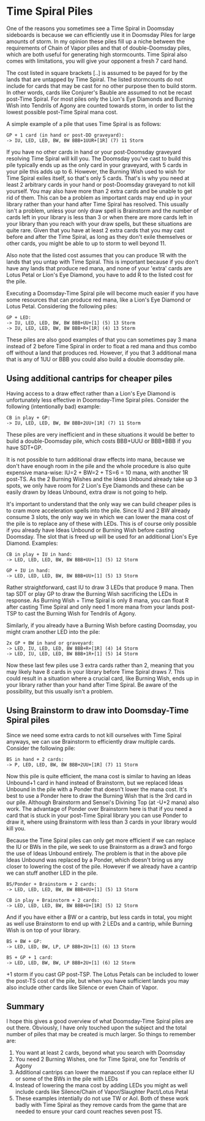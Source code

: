 # Time Spiral Piles

One of the reasons you sometimes see a Time Spiral in Doomsday sideboards is
because we can efficiently use it in Doomsday Piles for large amounts of storm.
In my opinion these piles fill up a niche between the requirements of Chain of
Vapor piles and that of double-Doomsday piles, which are both useful for
generating high stormcounts. Time Spiral also comes with limitations, you will
give your opponent a fresh 7 card hand.

The cost listed in square brackets [..] is assumed to be payed for by the lands
that are untapped by Time Spiral. The listed stormcounts do not include for
cards that may be cast for no other purpose then to build storm. In other words,
cards like Conjurer's Bauble are assumed to not be recast post-Time Spiral. For
most piles only the Lion's Eye Diamonds and Burning Wish into Tendrils of Agony
are counted towards storm, in order to list the lowest possible post-Time Spiral
mana cost.

A simple example of a pile that uses Time Spiral is as follows:

```
GP + 1 card (in hand or post-DD graveyard):
-> IU, LED, LED, BW, BW BBB+1UUR+[1R] (7) 11 Storm
```

If you have no other cards in hand or your post-Doomsday graveyard resolving
Time Spiral will kill you. The Doomsday you've cast to build this pile typically
ends up as the only card in your graveyard, with 5 cards in your pile this adds
up to 6. However, the Burning Wish used to wish for Time Spiral exiles itself,
so that's only 5 cards. That's is why you need at least 2 arbitrary cards in
your hand or post-Doomsday graveyard to not kill yourself. You may also have
more than 2 extra cards and be unable to get rid of them. This can be a problem
as important cards may end up in your library rather than your hand after Time
Spiral has resolved. This usually isn't a problem, unless your only draw spell
is Brainstorm and the number of cards left in your library is less than 3 or
when there are more cards left in your library than you reach with your draw
spells, but these situations are quite rare. Given that you have at least 2
extra cards that you may cast before and after the Time Spiral, as long as they
don't exile themselves or other cards, you might be able to up to storm to well
beyond 11.

Also note that the listed cost assumes that you can produce 1R with the lands
that you untap with Time Spiral. This is important because if you don't have any
lands that produce red mana, and none of your 'extra' cards are Lotus Petal or
Lion's Eye Diamond, you have to add R to the listed cost for the pile.

Executing a Doomsday-Time Spiral pile will become much easier if you have some
resources that can produce red mana, like a Lion's Eye Diamond or Lotus Petal.
Considering the following piles:

```
GP + LED:
-> IU, LED, LED, BW, BW BBB+UU+[1] (5) 13 Storm
-> IU, LED, LED, BW, BW BBB+R+[1R] (4) 13 Storm
```

These piles are also good examples of that you can sometimes pay 3 mana instead
of 2 before Time Spiral in order to float a red mana and thus combo off without
a land that produces red. However, if you that 3 additional mana that is any of
1UU or BBB you could also build a double doomsday pile.

## Using additional cantrips for cheaper piles

Having access to a draw effect rather than a Lion's Eye Diamond is unfortunately
less effective in Doomsday-Time Spiral piles. Consider the following
(intentionally bad) example:

```
CB in play + GP:
-> IU, LED, LED, BW, BW BBB+2UU+[1R] (7) 11 Storm
```

These piles are very inefficient and in these situations it would be better to
build a double-Doomsday pile, which costs BBB+UUU or BBB+BBB if you have SDT+GP.

It is not possible to turn additional draw effects into mana, because we don't
have enough room in the pile and the whole procedure is also quite expensive
mana-wise: IU=2 + BW=2 + TS=6 = 10 mana, with another 1R post-TS. As the 2
Burning Wishes and the Ideas Unbound already take up 3 spots, we only have room
for 2 Lion's Eye Diamonds and these can be easily drawn by Ideas Unbound, extra
draw is not going to help.

It's important to understand that the only way we can build cheaper piles is to
cram more acceleration spells into the pile. Since IU and 2 BW already consume 3
slots, the only way we in which we can lower the mana cost of the pile is to
replace any of these with LEDs. This is of course only possible if you already
have Ideas Unbound or Burning Wish before casting Doomsday. The slot that is
freed up will be used for an additional Lion's Eye Diamond. Examples:

```
CB in play + IU in hand:
-> LED, LED, LED, BW, BW BBB+UU+[1] (5) 12 Storm

GP + IU in hand:
-> LED, LED, LED, BW, BW BBB+UU+[1] (5) 13 Storm
```

Rather straightforward, cast IU to draw 3 LEDs that produce 9 mana. Then tap SDT
or play GP to draw the Burning Wish sacrificing the LEDs in response. As Burning
Wish + Time Spiral is only 8 mana, you can float R after casting Time Spiral and
only need 1 more mana from your lands post-TSP to cast the Burning Wish for
Tendrils of Agony.

Similarly, if you already have a Burning Wish before casting Doomsday, you might
cram another LED into the pile:

```
2x GP + BW in hand or graveyard:
-> LED, IU, LED, LED, BW BBB+R+[1R] (4) 14 Storm
-> LED, IU, LED, LED, BW BBB+1R+[1] (5) 14 Storm
```

Now these last few piles use 3 extra cards rather than 2, meaning that you may
likely have 8 cards in your library before Time Spiral draws 7. This could
result in a situation where a crucial card, like Burning Wish, ends up in your
library rather than your hand after Time Spiral. Be aware of the possibility,
but this usually isn't a problem.

## Using Brainstorm to draw into Doomsday-Time Spiral piles

Since we need some extra cards to not kill ourselves with Time Spiral anyways,
we can use Brainstorm to efficiently draw multiple cards. Consider the following
pile:

```
BS in hand + 2 cards:
-> P, LED, LED, BW, BW BBB+2UU+[1R] (7) 11 Storm
```

Now this pile is quite efficient, the mana cost is similar to having an Ideas
Unbound+1 card in hand instead of Brainstorm, but we replaced Ideas Unbound in
the pile with a Ponder that doesn't lower the mana cost. It's best to use a
Ponder here to draw the Burning Wish that is the 3rd card in our pile. Although
Brainstorm and Sensei's Divining Top (at -U+2 mana) also work. The advantage of
Ponder over Brainstorm here is that if you need a card that is stuck in your
post-Time Spiral library you can use Ponder to draw it, where using Brainstorm
with less than 3 cards in your library would kill you.

Because the Time Spiral piles can only get more efficient if we can replace the
IU or BWs in the pile, we seek to use Brainstorm as a draw3 and forgo the use of
Ideas Unbound entirely. The problem is that in the above pile Ideas Unbound was
replaced by a Ponder, which doesn't bring us any closer to lowering the cost of
the pile. However if we already have a cantrip we can stuff another LED in the
pile.

```
BS/Ponder + Brainstorm + 2 cards:
-> LED, LED, LED, BW, BW BBB+UU+[1] (5) 13 Storm

CB in play + Brainstorm + 2 cards:
-> LED, LED, LED, BW, BW BBB+U+[1R] (5) 12 Storm
```

And if you have either a BW or a cantrip, but less cards in total, you might as
well use Brainstorm to end up with 2 LEDs and a cantrip, while Burning Wish is
on top of your library.

```
BS + BW + GP:
-> LED, LED, BW, LP, LP BBB+2U+[1] (6) 13 Storm

BS + GP + 1 card:
-> LED, LED, BW, BW, LP BBB+2U+[1] (6) 12 Storm
```

+1 storm if you cast GP post-TSP. The Lotus Petals can be included to lower the
post-TS cost of the pile, but when you have sufficient lands you may also
include other cards like Silence or even Chain of Vapor.

## Summary

I hope this gives a good overview of what Doomsday-Time Spiral piles are out
there. Obviously, I have only touched upon the subject and the total number of
piles that may be created is much larger. So things to remember are:

1. You want at least 2 cards, beyond what you search with Doomsday
2. You need 2 Burning Wishes, one for Time Spiral, one for Tendrils of Agony
3. Additional cantrips can lower the manacost if you can replace either IU or
   some of the BWs in the pile with LEDs
4. Instead of lowering the mana cost by adding LEDs you might as well include
   cards like Silence/Chain of Vapor/Slaughter Pact/Lotus Petal
5. These examples intentially do not use TW or AoI. Both of these work badly
   with Time Spiral as they remove cards from the game that are needed to ensure
   your card count reaches seven post TS.
